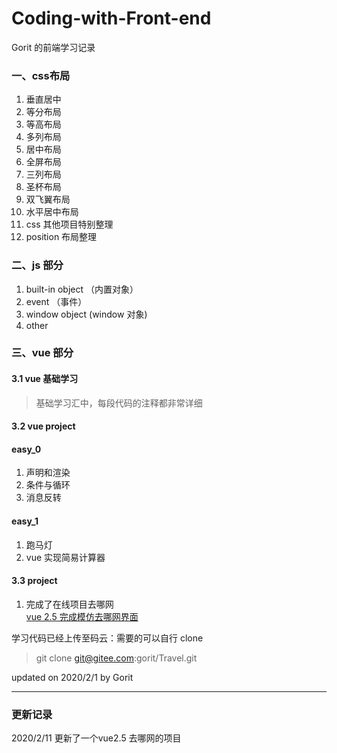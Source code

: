 # Coding-with-Front-end
Gorit 的前端学习记录 

### 一、css布局 
1. 垂直居中 
2. 等分布局  
3. 等高布局 
4. 多列布局 
5. 居中布局 
6. 全屏布局 
7. 三列布局 
8. 圣杯布局 
9. 双飞翼布局 
10. 水平居中布局 
11. css 其他项目特别整理  
12. position 布局整理

### 二、js 部分 
1. built-in object （内置对象） 
2. event （事件） 
3. window object (window 对象) 
4. other  


### 三、vue 部分 
#### 3.1 vue 基础学习 
> 基础学习汇中，每段代码的注释都非常详细


#### 3.2 vue project  
#### easy_0  
1. 声明和渲染 
2. 条件与循环  
3. 消息反转  
 
#### easy_1 
1. 跑马灯 
2. vue 实现简易计算器 

#### 3.3 project 
1. 完成了在线项目去哪网   
[vue 2.5 完成模仿去哪网界面 ](http://www.gorit.cn/project/#/)   

学习代码已经上传至码云：需要的可以自行 clone
> git clone git@gitee.com:gorit/Travel.git 

updated on 2020/2/1 by Gorit

---
### 更新记录
2020/2/11 更新了一个vue2.5 去哪网的项目